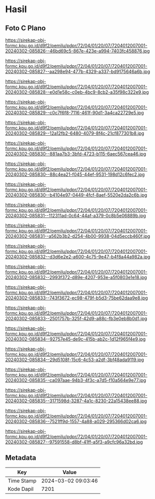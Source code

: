 # Hasil

## Foto C Plano

https://sirekap-obj-formc.kpu.go.id/d9f2/pemilu/pdpr/72/04/01/20/07/7204012007001-20240302-085826--46bd69c5-867e-423e-a994-7403fc458876.jpg

https://sirekap-obj-formc.kpu.go.id/d9f2/pemilu/pdpr/72/04/01/20/07/7204012007001-20240302-085827--aa298e94-477b-4329-a337-bd9175646a6b.jpg

https://sirekap-obj-formc.kpu.go.id/d9f2/pemilu/pdpr/72/04/01/20/07/7204012007001-20240302-085828--e0d1e58c-c0eb-4bc9-8cb2-a35f98c322e9.jpg

https://sirekap-obj-formc.kpu.go.id/d9f2/pemilu/pdpr/72/04/01/20/07/7204012007001-20240302-085829--c0c7f6f8-7116-461f-90d1-3a4ca22729e5.jpg

https://sirekap-obj-formc.kpu.go.id/d9f2/pemilu/pdpr/72/04/01/20/07/7204012007001-20240302-085829--12a12fb2-6480-4079-8f4c-21cf877301b8.jpg

https://sirekap-obj-formc.kpu.go.id/d9f2/pemilu/pdpr/72/04/01/20/07/7204012007001-20240302-085830--881aa7b3-3bfd-4723-b115-6aec567cea46.jpg

https://sirekap-obj-formc.kpu.go.id/d9f2/pemilu/pdpr/72/04/01/20/07/7204012007001-20240302-085830--88c4ea21-f045-44ef-9531-198d12c6fec2.jpg

https://sirekap-obj-formc.kpu.go.id/d9f2/pemilu/pdpr/72/04/01/20/07/7204012007001-20240302-085830--b4104e97-0449-4fcf-8aef-5520e2da2c6b.jpg

https://sirekap-obj-formc.kpu.go.id/d9f2/pemilu/pdpr/72/04/01/20/07/7204012007001-20240302-085831--112311ad-0c64-44af-a379-0c8b5e06889b.jpg

https://sirekap-obj-formc.kpu.go.id/d9f2/pemilu/pdpr/72/04/01/20/07/7204012007001-20240302-085831--a562b3b2-d254-4b00-9938-04d5eccb460f.jpg

https://sirekap-obj-formc.kpu.go.id/d9f2/pemilu/pdpr/72/04/01/20/07/7204012007001-20240302-085832--d3d6e2e2-a600-4c75-9e47-b4f8a44a982a.jpg

https://sirekap-obj-formc.kpu.go.id/d9f2/pemilu/pdpr/72/04/01/20/07/7204012007001-20240302-085832--2993f372-d89e-4207-953e-a5f0803e1e18.jpg

https://sirekap-obj-formc.kpu.go.id/d9f2/pemilu/pdpr/72/04/01/20/07/7204012007001-20240302-085833--743f3672-ec98-479f-b5d3-75be62daa9e8.jpg

https://sirekap-obj-formc.kpu.go.id/d9f2/pemilu/pdpr/72/04/01/20/07/7204012007001-20240302-085833--2501757b-325f-42d9-a88c-fb3e0eb8b0d1.jpg

https://sirekap-obj-formc.kpu.go.id/d9f2/pemilu/pdpr/72/04/01/20/07/7204012007001-20240302-085834--92757e45-de9c-415b-ab2c-1d12f965f4e9.jpg

https://sirekap-obj-formc.kpu.go.id/d9f2/pemilu/pdpr/72/04/01/20/07/7204012007001-20240302-085834--29d5108f-15c6-4c53-a2df-3bf48ada9119.jpg

https://sirekap-obj-formc.kpu.go.id/d9f2/pemilu/pdpr/72/04/01/20/07/7204012007001-20240302-085835--ca097aae-94b3-4f3c-a7d5-f10a564e9e77.jpg

https://sirekap-obj-formc.kpu.go.id/d9f2/pemilu/pdpr/72/04/01/20/07/7204012007001-20240302-085835--3171598d-3287-4a1c-8230-22a15438ee88.jpg

https://sirekap-obj-formc.kpu.go.id/d9f2/pemilu/pdpr/72/04/01/20/07/7204012007001-20240302-085836--7521ff9d-1557-4a88-a029-295366d02ca6.jpg

https://sirekap-obj-formc.kpu.go.id/d9f2/pemilu/pdpr/72/04/01/20/07/7204012007001-20240302-085827--97591558-d8bf-41ff-a5f3-a9cfc96a32bd.jpg


## Metadata

| Key        | Value               |
| ---------- | ------------------- |
| Time Stamp | 2024-03-02 09:03:46 |
| Kode Dapil | 7201                |




